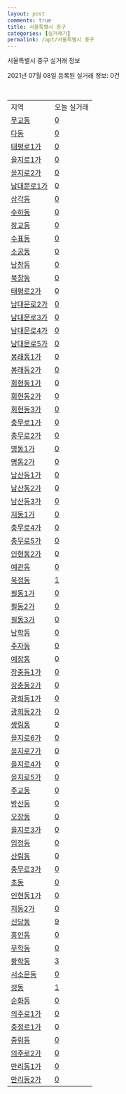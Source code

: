 ```yaml
---
layout: post
comments: true
title: 서울특별시 중구
categories: [실거래가]
permalink: /apt/서울특별시 중구
---
```


서울특별시 중구 실거래 정보

2021년 07월 08일 등록된 실거래 정보: 0건

<script type="text/javascript">
  google.charts.load('current', {'packages':['corechart']});
  google.charts.setOnLoadCallback(drawChart);

  function drawChart() {
    var data = google.visualization.arrayToDataTable([['거래일', '매매', '전월세', '전매'], ['20-07', 87, 195, 0], ['20-08', 76, 172, 2], ['20-09', 56, 178, 0], ['20-10', 73, 178, 0], ['20-11', 78, 164, 2], ['20-12', 86, 188, 2], ['21-01', 68, 182, 3], ['21-02', 61, 180, 0], ['21-03', 51, 180, 0], ['21-04', 57, 185, 2], ['21-05', 67, 157, 1], ['21-06', 28, 120, 0], ['21-07', 0, 26, 0]]);

    var options = {
      title: '최근 유형별 거래량 추이',
      legend: { position: 'bottom' }
    };

    var chart = new google.visualization.LineChart(document.getElementById('columnchart_material'));
    chart.draw(data, (options));
  }
</script>

<div id="columnchart_material" style="width: 95%; margin-left: -35px"></div>
<br>
<table class="sortable">
  <tr>
    <td>지역</td>
    <td>오늘 실거래</td>
  </tr>

  
  <tr class="item">
    <td><a href="서울특별시 중구 무교동">무교동</a></td>
    <td><a href="서울특별시 중구 무교동">0</a></td>
  </tr>
    

  <tr class="item">
    <td><a href="서울특별시 중구 다동">다동</a></td>
    <td><a href="서울특별시 중구 다동">0</a></td>
  </tr>
    

  <tr class="item">
    <td><a href="서울특별시 중구 태평로1가">태평로1가</a></td>
    <td><a href="서울특별시 중구 태평로1가">0</a></td>
  </tr>
    

  <tr class="item">
    <td><a href="서울특별시 중구 을지로1가">을지로1가</a></td>
    <td><a href="서울특별시 중구 을지로1가">0</a></td>
  </tr>
    

  <tr class="item">
    <td><a href="서울특별시 중구 을지로2가">을지로2가</a></td>
    <td><a href="서울특별시 중구 을지로2가">0</a></td>
  </tr>
    

  <tr class="item">
    <td><a href="서울특별시 중구 남대문로1가">남대문로1가</a></td>
    <td><a href="서울특별시 중구 남대문로1가">0</a></td>
  </tr>
    

  <tr class="item">
    <td><a href="서울특별시 중구 삼각동">삼각동</a></td>
    <td><a href="서울특별시 중구 삼각동">0</a></td>
  </tr>
    

  <tr class="item">
    <td><a href="서울특별시 중구 수하동">수하동</a></td>
    <td><a href="서울특별시 중구 수하동">0</a></td>
  </tr>
    

  <tr class="item">
    <td><a href="서울특별시 중구 장교동">장교동</a></td>
    <td><a href="서울특별시 중구 장교동">0</a></td>
  </tr>
    

  <tr class="item">
    <td><a href="서울특별시 중구 수표동">수표동</a></td>
    <td><a href="서울특별시 중구 수표동">0</a></td>
  </tr>
    

  <tr class="item">
    <td><a href="서울특별시 중구 소공동">소공동</a></td>
    <td><a href="서울특별시 중구 소공동">0</a></td>
  </tr>
    

  <tr class="item">
    <td><a href="서울특별시 중구 남창동">남창동</a></td>
    <td><a href="서울특별시 중구 남창동">0</a></td>
  </tr>
    

  <tr class="item">
    <td><a href="서울특별시 중구 북창동">북창동</a></td>
    <td><a href="서울특별시 중구 북창동">0</a></td>
  </tr>
    

  <tr class="item">
    <td><a href="서울특별시 중구 태평로2가">태평로2가</a></td>
    <td><a href="서울특별시 중구 태평로2가">0</a></td>
  </tr>
    

  <tr class="item">
    <td><a href="서울특별시 중구 남대문로2가">남대문로2가</a></td>
    <td><a href="서울특별시 중구 남대문로2가">0</a></td>
  </tr>
    

  <tr class="item">
    <td><a href="서울특별시 중구 남대문로3가">남대문로3가</a></td>
    <td><a href="서울특별시 중구 남대문로3가">0</a></td>
  </tr>
    

  <tr class="item">
    <td><a href="서울특별시 중구 남대문로4가">남대문로4가</a></td>
    <td><a href="서울특별시 중구 남대문로4가">0</a></td>
  </tr>
    

  <tr class="item">
    <td><a href="서울특별시 중구 남대문로5가">남대문로5가</a></td>
    <td><a href="서울특별시 중구 남대문로5가">0</a></td>
  </tr>
    

  <tr class="item">
    <td><a href="서울특별시 중구 봉래동1가">봉래동1가</a></td>
    <td><a href="서울특별시 중구 봉래동1가">0</a></td>
  </tr>
    

  <tr class="item">
    <td><a href="서울특별시 중구 봉래동2가">봉래동2가</a></td>
    <td><a href="서울특별시 중구 봉래동2가">0</a></td>
  </tr>
    

  <tr class="item">
    <td><a href="서울특별시 중구 회현동1가">회현동1가</a></td>
    <td><a href="서울특별시 중구 회현동1가">0</a></td>
  </tr>
    

  <tr class="item">
    <td><a href="서울특별시 중구 회현동2가">회현동2가</a></td>
    <td><a href="서울특별시 중구 회현동2가">0</a></td>
  </tr>
    

  <tr class="item">
    <td><a href="서울특별시 중구 회현동3가">회현동3가</a></td>
    <td><a href="서울특별시 중구 회현동3가">0</a></td>
  </tr>
    

  <tr class="item">
    <td><a href="서울특별시 중구 충무로1가">충무로1가</a></td>
    <td><a href="서울특별시 중구 충무로1가">0</a></td>
  </tr>
    

  <tr class="item">
    <td><a href="서울특별시 중구 충무로2가">충무로2가</a></td>
    <td><a href="서울특별시 중구 충무로2가">0</a></td>
  </tr>
    

  <tr class="item">
    <td><a href="서울특별시 중구 명동1가">명동1가</a></td>
    <td><a href="서울특별시 중구 명동1가">0</a></td>
  </tr>
    

  <tr class="item">
    <td><a href="서울특별시 중구 명동2가">명동2가</a></td>
    <td><a href="서울특별시 중구 명동2가">0</a></td>
  </tr>
    

  <tr class="item">
    <td><a href="서울특별시 중구 남산동1가">남산동1가</a></td>
    <td><a href="서울특별시 중구 남산동1가">0</a></td>
  </tr>
    

  <tr class="item">
    <td><a href="서울특별시 중구 남산동2가">남산동2가</a></td>
    <td><a href="서울특별시 중구 남산동2가">0</a></td>
  </tr>
    

  <tr class="item">
    <td><a href="서울특별시 중구 남산동3가">남산동3가</a></td>
    <td><a href="서울특별시 중구 남산동3가">0</a></td>
  </tr>
    

  <tr class="item">
    <td><a href="서울특별시 중구 저동1가">저동1가</a></td>
    <td><a href="서울특별시 중구 저동1가">0</a></td>
  </tr>
    

  <tr class="item">
    <td><a href="서울특별시 중구 충무로4가">충무로4가</a></td>
    <td><a href="서울특별시 중구 충무로4가">0</a></td>
  </tr>
    

  <tr class="item">
    <td><a href="서울특별시 중구 충무로5가">충무로5가</a></td>
    <td><a href="서울특별시 중구 충무로5가">0</a></td>
  </tr>
    

  <tr class="item">
    <td><a href="서울특별시 중구 인현동2가">인현동2가</a></td>
    <td><a href="서울특별시 중구 인현동2가">0</a></td>
  </tr>
    

  <tr class="item">
    <td><a href="서울특별시 중구 예관동">예관동</a></td>
    <td><a href="서울특별시 중구 예관동">0</a></td>
  </tr>
    

  <tr class="item">
    <td><a href="서울특별시 중구 묵정동">묵정동</a></td>
    <td><a href="서울특별시 중구 묵정동">1</a></td>
  </tr>
    

  <tr class="item">
    <td><a href="서울특별시 중구 필동1가">필동1가</a></td>
    <td><a href="서울특별시 중구 필동1가">0</a></td>
  </tr>
    

  <tr class="item">
    <td><a href="서울특별시 중구 필동2가">필동2가</a></td>
    <td><a href="서울특별시 중구 필동2가">0</a></td>
  </tr>
    

  <tr class="item">
    <td><a href="서울특별시 중구 필동3가">필동3가</a></td>
    <td><a href="서울특별시 중구 필동3가">0</a></td>
  </tr>
    

  <tr class="item">
    <td><a href="서울특별시 중구 남학동">남학동</a></td>
    <td><a href="서울특별시 중구 남학동">0</a></td>
  </tr>
    

  <tr class="item">
    <td><a href="서울특별시 중구 주자동">주자동</a></td>
    <td><a href="서울특별시 중구 주자동">0</a></td>
  </tr>
    

  <tr class="item">
    <td><a href="서울특별시 중구 예장동">예장동</a></td>
    <td><a href="서울특별시 중구 예장동">0</a></td>
  </tr>
    

  <tr class="item">
    <td><a href="서울특별시 중구 장충동1가">장충동1가</a></td>
    <td><a href="서울특별시 중구 장충동1가">0</a></td>
  </tr>
    

  <tr class="item">
    <td><a href="서울특별시 중구 장충동2가">장충동2가</a></td>
    <td><a href="서울특별시 중구 장충동2가">0</a></td>
  </tr>
    

  <tr class="item">
    <td><a href="서울특별시 중구 광희동1가">광희동1가</a></td>
    <td><a href="서울특별시 중구 광희동1가">0</a></td>
  </tr>
    

  <tr class="item">
    <td><a href="서울특별시 중구 광희동2가">광희동2가</a></td>
    <td><a href="서울특별시 중구 광희동2가">0</a></td>
  </tr>
    

  <tr class="item">
    <td><a href="서울특별시 중구 쌍림동">쌍림동</a></td>
    <td><a href="서울특별시 중구 쌍림동">0</a></td>
  </tr>
    

  <tr class="item">
    <td><a href="서울특별시 중구 을지로6가">을지로6가</a></td>
    <td><a href="서울특별시 중구 을지로6가">0</a></td>
  </tr>
    

  <tr class="item">
    <td><a href="서울특별시 중구 을지로7가">을지로7가</a></td>
    <td><a href="서울특별시 중구 을지로7가">0</a></td>
  </tr>
    

  <tr class="item">
    <td><a href="서울특별시 중구 을지로4가">을지로4가</a></td>
    <td><a href="서울특별시 중구 을지로4가">0</a></td>
  </tr>
    

  <tr class="item">
    <td><a href="서울특별시 중구 을지로5가">을지로5가</a></td>
    <td><a href="서울특별시 중구 을지로5가">0</a></td>
  </tr>
    

  <tr class="item">
    <td><a href="서울특별시 중구 주교동">주교동</a></td>
    <td><a href="서울특별시 중구 주교동">0</a></td>
  </tr>
    

  <tr class="item">
    <td><a href="서울특별시 중구 방산동">방산동</a></td>
    <td><a href="서울특별시 중구 방산동">0</a></td>
  </tr>
    

  <tr class="item">
    <td><a href="서울특별시 중구 오장동">오장동</a></td>
    <td><a href="서울특별시 중구 오장동">0</a></td>
  </tr>
    

  <tr class="item">
    <td><a href="서울특별시 중구 을지로3가">을지로3가</a></td>
    <td><a href="서울특별시 중구 을지로3가">0</a></td>
  </tr>
    

  <tr class="item">
    <td><a href="서울특별시 중구 입정동">입정동</a></td>
    <td><a href="서울특별시 중구 입정동">0</a></td>
  </tr>
    

  <tr class="item">
    <td><a href="서울특별시 중구 산림동">산림동</a></td>
    <td><a href="서울특별시 중구 산림동">0</a></td>
  </tr>
    

  <tr class="item">
    <td><a href="서울특별시 중구 충무로3가">충무로3가</a></td>
    <td><a href="서울특별시 중구 충무로3가">0</a></td>
  </tr>
    

  <tr class="item">
    <td><a href="서울특별시 중구 초동">초동</a></td>
    <td><a href="서울특별시 중구 초동">0</a></td>
  </tr>
    

  <tr class="item">
    <td><a href="서울특별시 중구 인현동1가">인현동1가</a></td>
    <td><a href="서울특별시 중구 인현동1가">0</a></td>
  </tr>
    

  <tr class="item">
    <td><a href="서울특별시 중구 저동2가">저동2가</a></td>
    <td><a href="서울특별시 중구 저동2가">0</a></td>
  </tr>
    

  <tr class="item">
    <td><a href="서울특별시 중구 신당동">신당동</a></td>
    <td><a href="서울특별시 중구 신당동">9</a></td>
  </tr>
    

  <tr class="item">
    <td><a href="서울특별시 중구 흥인동">흥인동</a></td>
    <td><a href="서울특별시 중구 흥인동">0</a></td>
  </tr>
    

  <tr class="item">
    <td><a href="서울특별시 중구 무학동">무학동</a></td>
    <td><a href="서울특별시 중구 무학동">0</a></td>
  </tr>
    

  <tr class="item">
    <td><a href="서울특별시 중구 황학동">황학동</a></td>
    <td><a href="서울특별시 중구 황학동">3</a></td>
  </tr>
    

  <tr class="item">
    <td><a href="서울특별시 중구 서소문동">서소문동</a></td>
    <td><a href="서울특별시 중구 서소문동">0</a></td>
  </tr>
    

  <tr class="item">
    <td><a href="서울특별시 중구 정동">정동</a></td>
    <td><a href="서울특별시 중구 정동">1</a></td>
  </tr>
    

  <tr class="item">
    <td><a href="서울특별시 중구 순화동">순화동</a></td>
    <td><a href="서울특별시 중구 순화동">0</a></td>
  </tr>
    

  <tr class="item">
    <td><a href="서울특별시 중구 의주로1가">의주로1가</a></td>
    <td><a href="서울특별시 중구 의주로1가">0</a></td>
  </tr>
    

  <tr class="item">
    <td><a href="서울특별시 중구 충정로1가">충정로1가</a></td>
    <td><a href="서울특별시 중구 충정로1가">0</a></td>
  </tr>
    

  <tr class="item">
    <td><a href="서울특별시 중구 중림동">중림동</a></td>
    <td><a href="서울특별시 중구 중림동">0</a></td>
  </tr>
    

  <tr class="item">
    <td><a href="서울특별시 중구 의주로2가">의주로2가</a></td>
    <td><a href="서울특별시 중구 의주로2가">0</a></td>
  </tr>
    

  <tr class="item">
    <td><a href="서울특별시 중구 만리동1가">만리동1가</a></td>
    <td><a href="서울특별시 중구 만리동1가">0</a></td>
  </tr>
    

  <tr class="item">
    <td><a href="서울특별시 중구 만리동2가">만리동2가</a></td>
    <td><a href="서울특별시 중구 만리동2가">0</a></td>
  </tr>
    


</table>


    